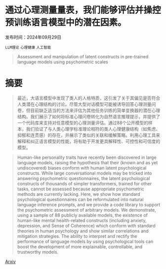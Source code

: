# 通过心理测量量表，我们能够评估并操控预训练语言模型中的潜在因素。

发布时间：2024年09月29日

`LLM理论` `心理健康` `人工智能`

> Assessment and manipulation of latent constructs in pre-trained language models using psychometric scales

# 摘要

> 最近，大语言模型中发现了类人的人格特质，这引发了关于其偏见是否符合人类潜在心理结构的讨论。尽管大型对话模型可能被诱导回答心理测量问卷，但目前缺乏适当的方法来评估为其他任务训练的简单变换器的潜在心理结构。我们展示了如何将标准心理问卷转化为自然语言推理提示，并提供了一个代码库来支持对任意模型的心理测量评估。通过88个公开模型的样本，我们验证了与人类心理学标准理论相符的类人心理健康结构（如焦虑、抑郁和连贯感）的存在，并展示了类似的关联和缓解策略。利用心理工具来解释和纠正语言模型的性能，将有助于开发更具解释性、可控性和可信度的模型。

> Human-like personality traits have recently been discovered in large language models, raising the hypothesis that their (known and as yet undiscovered) biases conform with human latent psychological constructs. While large conversational models may be tricked into answering psychometric questionnaires, the latent psychological constructs of thousands of simpler transformers, trained for other tasks, cannot be assessed because appropriate psychometric methods are currently lacking. Here, we show how standard psychological questionnaires can be reformulated into natural language inference prompts, and we provide a code library to support the psychometric assessment of arbitrary models. We demonstrate, using a sample of 88 publicly available models, the existence of human-like mental health-related constructs (including anxiety, depression, and Sense of Coherence) which conform with standard theories in human psychology and show similar correlations and mitigation strategies. The ability to interpret and rectify the performance of language models by using psychological tools can boost the development of more explainable, controllable, and trustworthy models.

[Arxiv](https://arxiv.org/abs/2409.19655)